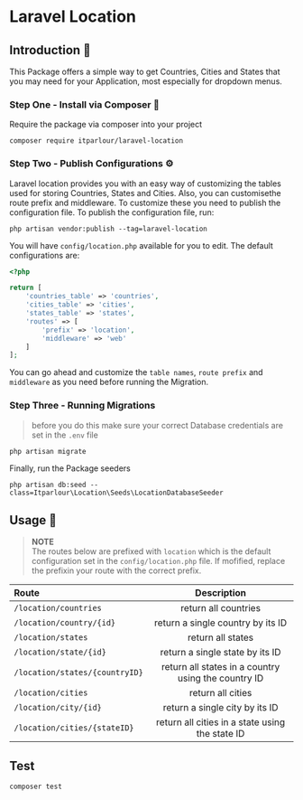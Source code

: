 # Laravel Location 

## Introduction 🖖
This Package offers a simple way to get Countries, Cities and States that you may need for your Application, most especially for dropdown menus.

### Step One - Install via Composer 🎼

Require the package via composer into your project

```shell
composer require itparlour/laravel-location
```

### Step Two - Publish Configurations ⚙️
Laravel location provides you with an easy way of customizing the tables used for storing Countries, States and Cities. Also, you can customisethe route prefix and middleware. To customize these you need to publish the 
configuration file. To publish the configuration file, run:

`php artisan vendor:publish --tag=laravel-location`

You will have `config/location.php` available for you to edit. The default configurations are:

```php
<?php

return [
    'countries_table' => 'countries',
    'cities_table' => 'cities',
    'states_table' => 'states',
    'routes' => [
        'prefix' => 'location',
        'middleware' => 'web'
    ]
];
```

You can go ahead and customize the `table names`, `route prefix` and `middleware` as you need before running the Migration.

### Step Three - Running Migrations

> before you do this make sure your correct Database credentials are set in the `.env` file

```shell
php artisan migrate
```


Finally, run the Package seeders

```shell
php artisan db:seed --class=Itparlour\Location\Seeds\LocationDatabaseSeeder
```

## Usage 🧨

>**NOTE**<br>
>The routes below are prefixed with `location` which is the default configuration set in the `config/location.php`
>file. If mofified, replace the prefixin your route with the correct prefix. 

|Route|Description|
|:------------- | :----------: |
|`/location/countries`|return all countries|
|`/location/country/{id}`|return a single country by its ID|
|`/location/states`|return all states|
|`/location/state/{id}`|return a single state by its ID|
|`/location/states/{countryID}`|return all states in a country using the country ID|
|`/location/cities`|return all cities|
|`/location/city/{id}`|return a single city by its ID|
|`/location/cities/{stateID}`|return all cities in a state using the state ID|

## Test
`composer test`

